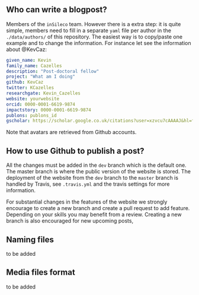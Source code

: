 ## Who can write a blogpost?

Members of the `inSileco` team. However there is a extra step: it is quite simple,
members need to fill in a separate `yaml` file per author in the `./data/authors/`
of this repository. The easiest way is to copy/paste one example and to change
the information. For instance let see the information about @KevCaz:

```yaml
given_name: Kevin
family_name: Cazelles
description: "Post-doctoral fellow"
project: "What am I doing"
github: KevCaz
twitter: KCazelles
researchgate: Kevin_Cazelles
website: yourwebsite
orcid: 0000-0001-6619-9874
impactstory: 0000-0001-6619-9874
publons: publons_id
gscholar: https://scholar.google.co.uk/citations?user=xzvcu7cAAAAJ&hl=fr
```

Note that avatars are retrieved from Github accounts.

## How to use Github to publish a post?

All the changes must be added in the `dev` branch which is the default one.
The master branch is where the public version of the website is stored. The
deployment of the website from the `dev` branch to the `master` branch
is handled by Travis, see `.travis.yml` and the travis settings for more information.

For substantial changes in the features of the website we strongly encourage to
create a new branch and create a pull request to add feature. Depending on your
skills you may benefit from a review.
Creating a new branch is also encouraged for new upcoming posts, 


## Naming files

to be added

## Media files format

to be added
